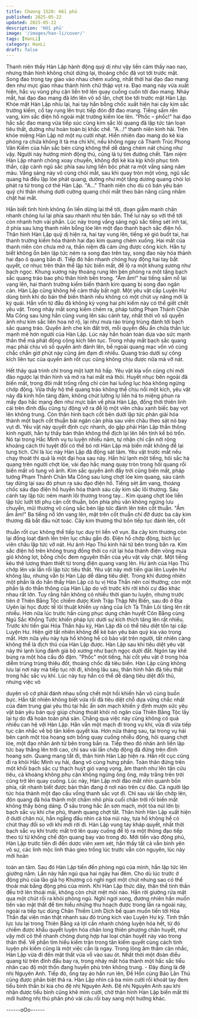 ```yaml
---
title: Chương 1520: Hồi phủ
published: 2025-05-22
updated: 2025-05-22
description: 'Hồi phủ'
image: '/images/han-li/cover/'
tags: [HanLi]
category: HanLi
draft: false
---
```


Thanh niên thấy Hàn Lập hành động quỷ dị như vậy liền cảm thấy
nao nao, nhưng thân hình không chút dừng lại, thoáng chốc đã
vọt tới trước mặt. Song đao trong tay giao vào nhau chém xuống,
nhất thời hai đạo đao mang đen như mực giao nhau thành hình
chữ thập vọt ra. Đao mang này vừa xuất hiện, hắc vụ vùng phụ
cận liền trở lên quay cuồng cuốn tới đao mang.
Nháy mắt, hai đạo đao mang đã lớn lên vô số lần, chợt lóe tới
trước mặt Hàn Lập.
Khóe mặt Hàn Lập nhíu lại, hai tay hắn bỗng chốc xuất hiện hai
cây kim sắc trường kiếm, cổ tay rung lên trực tiếp đón đỡ đao
mang. Tiếng sấm rền vang, kim sắc điện hồ ngoài mặt trường
kiếm lóe lên. "Phốc – phốc!" hai đạo hắc sắc đao mang vừa tiếp
súc cùng kim sắc lôi quang đã lập tức tán loạn tiêu thất, dường
như hoàn toàn bị khắc chế. "A…!" thanh niên kinh hãi. Trên khóe
miệng Hàn Lập nở một nụ cười nhạt.
Hiển nhiên đao mang do kẻ kia phóng ra chứa không ít tà ma chi
khí, nếu không ngay cả Thanh Trúc Phong Vân Kiếm của hắn sắc
bén cũng không thể dễ dàng chém nát chúng như vậy. Người này
hướng mình động thủ, cũng là tự tìm đường chết.
Tâm niệm Hàn Lập nhanh chóng xoay chuyển, không đợi kẻ kia
kịp khôi phục tinh thần, cặp cánh ngũ sắc phía sau lưng liền bộc
phát ra một vầng sáng năm màu.
Vầng sáng này vô cùng chói mắt, sau khi quay tròn một vòng, ngũ
sắc quang hà đều lập lòe phát quang, dường như một tầng
dương quang chói lọi phát ra từ trong cơ thẻ Hàn Lập.
"A…" Thanh niên cho dù có bán yêu bán quỷ chi thân nhưng dưới
cường quang chói mắt theo bản năng cũng nhắm chặt hai mắt.

Hắn biết tình hình không ổn liền dừng lại thế tới, đoạn giẫm manh
chân nhanh chóng lui lại phía sau nhanh như tên bắn. Thế lui này
so với thế tới còn nhanh hơn vài phần.
Lúc này trong vầng sáng ngũ sắc tiếng sét inh tai, ở phía sau lưng
thanh niên bỗng lóe lên một đạo thanh bạch sắc điện hồ. Thân
hình Hàn Lập quỷ dị hiện ra, hai tay vung lên, tiếng xé gió buốt tai,
hai thanh trường kiếm hóa thành hai đạo kim quang chém xuống.
Hai mắt của thanh niên còn chưa mở ra, thần niệm đã cảm ứng
được công kích. Hắn tự biết không ổn bèn lập tức ném ra song
đao trên tay, song đao này hóa thành hai đạo ô quang bắn đi.
Tiếp đó hắn nhanh chóng huy động hai tay bắt quyết, cơ nhục
trên thân thể lập tức biến mất, để lộ ra một khung xương như
bạch ngọc. Khung xương này thoáng rung lên bèn phóng ra một
tầng bạch sắc quang tráo bao phủ thân hình bên trong. "Ầm ầm!"
hai tiếng sấm nổ lại vang lên, hai thanh trường kiếm biến thành
kim quang bị song đao ngăn cản. Hàn Lập cũng không hề cảm
thấy bất ngờ.
Một yêu vật cấp Luyện Hư dùng binh khí do bản thể biến thành
nếu không có một chút uy năng mới là kỳ quái. Hắn vốn từ đầu đã
không kỳ vọng hai phi kiếm này có thể giết chết yêu vật.
Trong nháy mắt song kiếm chém ra, pháp tướng Phạm Thánh
Chân Ma Công sau lưng hắn cũng vung lên sáu cánh tay, nhất
thời vô số quyền ảnh như kim sắc liên hoa nở rộ, lại như mưa rào
trùng trùng đánh tới bạch sắc quang tráo. Quyền ảnh che kín đất
trời, mỗi quyền đều ẩn chứa thần lực mạnh mẽ hơn người của
Hàn Lập. Lúc này hắn hoàn toàn dựa vào sức mạnh thân thể mà
phát động công kích liên tục.
Trong nháy mắt bạch sắc quang mạc phải chịu vô số quyền ảnh
đánh lên, bề ngoài quang mạc vốn vô cùng chắc chắn giờ phút
này cũng ảm đạm đi nhiều.
Quang tráo dưới sự công kích liên tục của quyền ảnh rốt cục
cũng không chịu được nữa mà vỡ nát.

Hết thảy quá trình chỉ trong một lượt hô hấp. Yêu vật kia vốn cũng
chỉ mới đảo ngược lại thân hình và mở ra hai mắt mà thôi.
Huyết nhục bên ngoài đã biến mất, trong đôi mắt trống rỗng chỉ
còn hai luồng lục hỏa không ngừng chớp động.
Vừa thấy hộ thể quang tráo không thể chịu nổi một kích, yêu vật
này đã kinh hồn táng đảm, không chút lưỡng lự liền há to miệng
phun ra mấy đạo hắc mang đen như mực bắn về phía Hàn Lập,
đồng thời thiên linh cái trên đỉnh đầu cũng tự động vỡ ra để lộ một
viên châu xanh biếc bay vọt lên không trung. Còn thân hình bạch
cốt bên dưới lập tức phân giải hóa thành một bạch cốt thuẫn bài
ngăn cản phía sau viên châu theo sát nó bay vụt đi.
Yêu vật này quyết định cực nhanh, do gặp phải Hàn Lập thần
thông kinh người, hắn tự thấy bản thân không thể địch lại lên liền
tính kế bỏ trốn.
Nó tại trong Hắc Minh vụ tu luyện nhiều năm, tự nhận chỉ cần nới
rộng khoảng cách thì tuyệt đối có thể bỏ rơi Hàn Lập mà biến mất
không để lại tung tích.
Chỉ là lúc này Hàn Lập đã động sát tâm. Yêu vật trước mắt nếu
chạy thoát thì quả là một đại họa sau này.
Hắn hừ lạnh một tiếng, hôi sắc hà quang trên người chợt lóe, vài
đạo hắc mang quay tròn trong hôi quang rồi biến mất vô tung vô
ảnh.
Kim sắc quyền ảnh đầy trời cũng biến mất, pháp tướng Phạm
Thánh Chân Ma Công sau lưng chợt lóe kim quang, sáu cánh tay
dừng lại sau đó phun ra sáu đạo điện hồ. Tiếng sét ầm vang,
thoáng chốc sáu đạo điện hồ huyễn hóa thành sáu cây kim sắc lôi
thương. Sáu cánh tay lập tức ném manh lôi thương trong tay…
Kim quang chợt lóe liền lập tức lướt tới phụ cận cốt thuẫn, bốn
phía phù văn không ngừng lưu chuyển, mũi thương vô cùng sắc
bén lập tức đánh lên trên cốt thuẫn. "Ầm ầm ầm!" Ba tiếng nổ lớn
vang lên, mặt trên cốt thuẫn chỉ đỡ được ba cây kim thương đã
bắt đầu nứt toác. Cây kim thương thứ bốn tiếp tục đánh lên, cốt

thuẫn rốt cục không thể tiếp tục duy trì liền vỡ vụn. Ba cây kim
thương còn lại đồng loạt đánh lên trên lục châu gần đó. Điện hồ
chớp động, bích lục viên châu lập tức vỡ nát.
Hư ảnh Hạo Thú kinh hãi từ bên trong bắn ra. Kim sắc điện hồ
trên không trung đồng thời co rút lại hóa thành điện võng mưa gió
không lọt, bỗng chốc đem nguyên thần của yêu vật vây chặt.
Một tiếng kêu thê lương thảm thiết từ trong điện quang vang lên.
Hư ảnh của Hạo Thú chớp lên vài lần rồi lập tức tiêu thất. Yêu vật
này mới tiến giai lên Luyện Hư không lâu, nhưng vẫn bị Hàn Lập
dễ dàng tiêu diệt.
Trong khi đương nhiên một phần là do hắn thấy Hàn Lập có tu vị
Hóa Thần nên coi thường; còn một phần là do thần thông của
Hàn Lập do với trước khi rời khỏi cự đảo khác nhau rất lớn.
Tuy rằng hắn không có nhiều thời gian tu luyện, nhưng trước tiên
ở Thiên Bằng Tộc chiếm được Kinh Trập Thập Nhị Biến, sau đó ở
Địa Uyên lại học được tế lôi thuật khiến uy năng của Ích Tà Thần
Lôi tăng lên rất nhiều. Hơn nữa lúc trước hắn cùng phục dụng
chân huyết Côn Bằng cùng Ngũ Sắc Khổng Tước khiến pháp lực
dưới sự kích thích tăng lên rất nhiều.
Trước khi tiến giai Hóa Thần hậu kỳ, Hàn Lập đã có thể tiêu diệt
tồn tại cấp Luyện Hư. Hiện giờ tất nhiên không để kẻ bán yêu bán
quỷ kia vào trong mắt.
Hơn nữa yêu này tựa hồ không hề có bảo vật trên người, tất
nhiên càng không thể là địch thủ của Hàn Lập được.
Hàn Lập sau khi tiêu diệt yêu vật này thì lạnh lùng đánh giá bộ
xương như bạch ngọc dưới đất. Ngón tay khẽ búng ra một hỏa
cầu đỏ đậm. "Phốc" một tiếng, hài cốt yêu vật ở trong hỏa diễm
trùng trùng thiêu đốt, thoáng chốc đã tiêu biến.
Hàn Lập cũng không lưu lại nơi này mà tiếp tục rời đi, không lâu
sau, thân hình hắn đã tiêu thất trong hắc sắc vụ khí.
Lúc này tuy hắn có thể dễ dàng tiêu diệt đối thủ, nhưng việc vô

duyên vô cớ phải đánh nhau sống chết một hồi khiến hắn vô cùng
buồn bực.
Hắn tất nhiên không biết vừa rồi đã tiêu diệt chỗ dựa vững chắc
nhất của đám trung giai yêu thú tại hắc ẩn sơn mạch khiến ý định
mượn sức yêu vật bán yêu bán quỷ giúp chúng thoát khỏi nô
ngân của Thiên Bằng Tộc lấy lại tự do đã hoàn toàn phá sản.
Chẳng qua việc này cũng không có quá nhiều can hệ với Hàn
Lập. Hắn vẫn một mạch đi trong vụ khí, vừa đi vừa tiếp tục cân
nhắc về bộ tân kiếm quyết kia.
Hơn nửa tháng sau, tại trong vụ hải bên cạnh một tòa hoang sơn
bỗng quay cuồng nhiễu động, hôi quang chợt lóe, một đạo nhân
ảnh từ bên trong bắn ra.
Tiếp theo đó nhân ảnh liền lập tức bay thẳng lên trời cao, chỉ sau
vài lần chớp động đã đứng trên đỉnh hoang sơn. Quang mang tắt
đi, thân hình Hàn Lập hiện ra. Hắn rốt cục cũng đi ra khỏi Hắc
Minh vụ hải, đang vô cùng hưng phấn. Toàn thân đứng trên một
khối bạch sắc cự thạch huýt gió vang vọng, âm thanh như lên tận
cửu tiêu, cả khoảng không phụ cận không ngừng ông ông, mây
trắng trên trời cũng trở lên quay cuồng.
Lúc này, Hàn Lập mới đảo mắt nhìn quanh bốn phía, rất nhanh
biết được bản thân đang ở nơi nào trên cự đảo. Cả người lập tức
hóa thành một đạo cầu vồng thanh sắc vọt đi.
Chỉ sau vài lần chớp lên, độn quang đã hóa thành một chấm nhỏ
phía cuối chân trời rồi biến mất không thấy bóng dáng.
Ở sâu trong hắc ẩn sơn mạch, một tòa núi lớn bị bạch sắc vụ khí
che phủ, thanh quang chợt tắt. Thân hình Hàn Lập xuất hiện ở
dưới chân núi, hắn ngẩng đầu nhìn cả tòa núi này, tựa hồ không
hề có chút thay đổi so với khi mới rời đi. Hàn Lập vung tay kháp
quyết, nhất thời bạch sắc vụ khí trước mắt trở lên quay cuồng để
lộ ra một thông đạo tiếp theo từ từ khống chế độn quang bay vào
trong đó. Mới tiến vào động phủ, Hàn Lập trước tiên đi đến dược
viên xem xét, hắn thấy tất cả vẫn bình yên vô sự, các linh mộc
linh thảo gieo trồng lúc trước vẫn còn nguyên, lúc này mới hoàn

toàn an tâm.
Sau đó Hàn Lập tiến đến phòng ngủ của mình, hắn lập tức lên
giường nằm. Lần này hắn ngủ qua hai ngày hai đêm. Cho dù lúc
trước ở động phủ của lão giả họ Khương có nghỉ ngơi một chút
nhưng sao có thể thoải mái bằng động phủ của mình.
Khi Hàn Lập thức dây, thân thể tinh thần đều trở lên thoái mái,
không còn chút mệt mỏi nào. Hắn rời giường rửa mặt qua một
chút rồi ra khỏi phòng ngủ.
Nghỉ ngơi xong, đương nhiên hắn muốn tiến vào mật thất để tìm
hiểu những thu hoạch được trong lần ra ngoài này, ngoài ra tiếp
tục dùng Chân Thiềm Linh Dịch bế quan muốn tiến tới Hóa Thần
đại viên mãn thật nhanh sau đó trùng kích vào Luyện Hư kỳ.
Tinh thần lực lưu lại trong Thiên Bằng xá lợi cần nhanh chóng
luyện hóa hết, từ đó chiếm được khẩu quyết luyện hóa chân long
thiên phượng chân huyết, như vậy mới có thể nhanh chóng dung
hợp hai loại chân huyết này vào trong thân thể.
Về phần tìm hiểu kiếm trận trong tân kiếm quyết cùng cách tinh
luyện phi kiếm cũng là một việc cần là ngay.
Trong lòng âm thầm cân nhắc, Hàn Lập vừa đi đến mật thất vừa
vỗ vào sau ót.
Nhất thời một đoàn điểu quang từ trên đỉnh đầu bay ra, trong
nháy mắt hóa thành một hắc sắc tiểu nhân cao độ một thốn đang
huyền phù trên không trung. - Đây đúng là đệ nhị Nguyên Anh.
Tiếp đó, ống tay áo hắn run lên, Đề Hồn cùng Báo Lân Thú cũng
được phân biệt thả ra.
Hàn Lập nhìn cả ba mỉm cười rồi khoát tay đem tiểu bình thần bí
kia cho đệ nhị Nguyên Anh.
Đệ nhị Nguyên Anh sau khi nhận được tiểu bình cũng khẽ mỉm
cười, chờ thân hình Hàn Lập biến mất thì mới hướng nhị thú phân
phó vài câu rồi bay sang một hướng khác.

------oOo------
